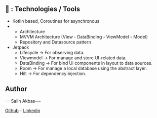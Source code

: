 ## 🚀 : Technologies / Tools
- Kotlin based, Coroutines for asynchronous
- - Architecture
  - MVVM Architecture (View - DataBinding - ViewModel - Model)
  - Repository and Datasource pattern
- Jetpack
  - Lifecycle -> For observing data.
  - Viewmodel -> For manage and store UI-related data.
  - DataBinding -> For bind UI components in layout to data sources.
  - Room -> For manage a local database using the abstract layer.
  - Hilt -> For dependency injection.
 
## Author
---Salih Akbas---

[Github](https://github.com/salihakbass) - [Linkedin](https://www.linkedin.com/in/salihakbas/)
